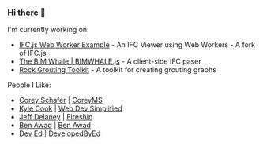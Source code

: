 ### Hi there 👋

I'm currently working on:
- [IFC.js Web Worker Example](https://github.com/andrewisen/IFC.js-web-worker-example) - An IFC Viewer using Web Workers - A fork of IFC.js
- [The BIM Whale | BIMWHALE.js](https://github.com/andrewisen/bim-whale) - A client-side IFC paser
- [Rock Grouting Toolkit](https://github.com/andrewisen/rock-grouting-toolkit) - A toolkit for creating grouting graphs

People I Like:
- [Corey Schafer](https://github.com/CoreyMSchafer) | [CoreyMS](https://coreyms.com)
- [Kyle Cook](https://github.com/WebDevSimplified) | [Web Dev Simplified](https://www.youtube.com/c/WebDevSimplified/)
- [Jeff Delaney](https://github.com/codediodeio) | [Fireship](https://fireship.io)
- [Ben Awad](https://github.com/benawad) | [Ben Awad](https://www.youtube.com/benawad97)
- [Dev Ed](https://github.com/developedbyed) | [DevelopedByEd](https://developedbyed.com)

<!--
**andrewisen/andrewisen** is a ✨ _special_ ✨ repository because its `README.md` (this file) appears on your GitHub profile.

Here are some ideas to get you started:

- 🔭 I’m currently working on ...
- 🌱 I’m currently learning ...
- 👯 I’m looking to collaborate on ...
- 🤔 I’m looking for help with ...
- 💬 Ask me about ...
- 📫 How to reach me: ...
- 😄 Pronouns: ...
- ⚡ Fun fact: ...
-->
